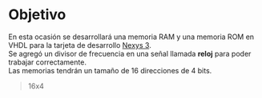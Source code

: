 # Objetivo

En esta ocasión se desarrollará una memoria RAM y una memoria ROM en VHDL para la tarjeta de desarrollo [Nexys 3](https://digilent.com/reference/programmable-logic/nexys-3/start).  
Se agregó un divisor de frecuencia en una señal llamada __reloj__ para poder trabajar correctamente.  
Las memorias tendrán un tamaño de 16 direcciones de 4 bits.  
> 16x4
